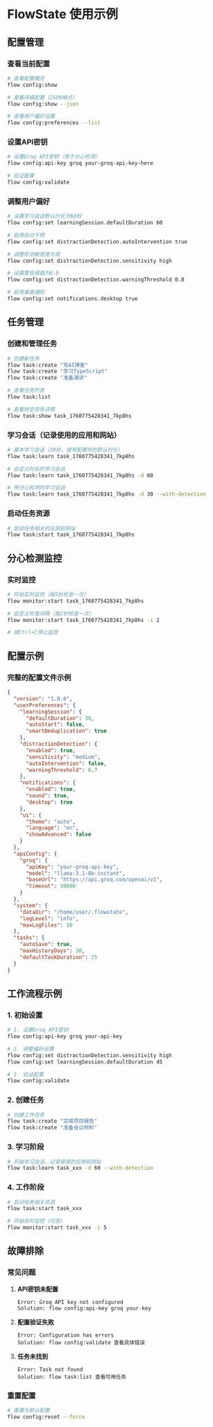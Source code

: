 # FlowState 使用示例

## 配置管理

### 查看当前配置
```bash
# 查看配置概览
flow config:show

# 查看详细配置（JSON格式）
flow config:show --json

# 查看用户偏好设置
flow config:preferences --list
```

### 设置API密钥
```bash
# 设置Groq API密钥（用于分心检测）
flow config:api-key groq your-groq-api-key-here

# 验证配置
flow config:validate
```

### 调整用户偏好
```bash
# 设置学习会话默认时长为60秒
flow config:set learningSession.defaultDuration 60

# 启用自动干预
flow config:set distractionDetection.autoIntervention true

# 调整检测敏感度为高
flow config:set distractionDetection.sensitivity high

# 设置警告阈值为0.8
flow config:set distractionDetection.warningThreshold 0.8

# 启用桌面通知
flow config:set notifications.desktop true
```

## 任务管理

### 创建和管理任务
```bash
# 创建新任务
flow task:create "写AI博客"
flow task:create "学习TypeScript"
flow task:create "准备演讲"

# 查看任务列表
flow task:list

# 查看特定任务详情
flow task:show task_1760775428341_7kp8hs
```

### 学习会话（记录使用的应用和网站）
```bash
# 基本学习会话（30秒，使用配置中的默认时长）
flow task:learn task_1760775428341_7kp8hs

# 自定义时长的学习会话
flow task:learn task_1760775428341_7kp8hs -d 60

# 带分心检测的学习会话
flow task:learn task_1760775428341_7kp8hs -d 30 --with-detection
```

### 启动任务资源
```bash
# 启动任务相关的应用和网站
flow task:start task_1760775428341_7kp8hs
```

## 分心检测监控

### 实时监控
```bash
# 开始实时监控（每5秒检查一次）
flow monitor:start task_1760775428341_7kp8hs

# 自定义检查间隔（每2秒检查一次）
flow monitor:start task_1760775428341_7kp8hs -i 2

# 按Ctrl+C停止监控
```

## 配置示例

### 完整的配置文件示例
```json
{
  "version": "1.0.0",
  "userPreferences": {
    "learningSession": {
      "defaultDuration": 30,
      "autoStart": false,
      "smartDeduplication": true
    },
    "distractionDetection": {
      "enabled": true,
      "sensitivity": "medium",
      "autoIntervention": false,
      "warningThreshold": 0.7
    },
    "notifications": {
      "enabled": true,
      "sound": true,
      "desktop": true
    },
    "ui": {
      "theme": "auto",
      "language": "en",
      "showAdvanced": false
    }
  },
  "apiConfig": {
    "groq": {
      "apiKey": "your-groq-api-key",
      "model": "llama-3.1-8b-instant",
      "baseUrl": "https://api.groq.com/openai/v1",
      "timeout": 30000
    }
  },
  "system": {
    "dataDir": "/home/user/.flowstate",
    "logLevel": "info",
    "maxLogFiles": 10
  },
  "tasks": {
    "autoSave": true,
    "maxHistoryDays": 30,
    "defaultTaskDuration": 25
  }
}
```

## 工作流程示例

### 1. 初始设置
```bash
# 1. 设置Groq API密钥
flow config:api-key groq your-api-key

# 2. 调整偏好设置
flow config:set distractionDetection.sensitivity high
flow config:set learningSession.defaultDuration 45

# 3. 验证配置
flow config:validate
```

### 2. 创建任务
```bash
# 创建工作任务
flow task:create "完成项目报告"
flow task:create "准备会议材料"
```

### 3. 学习阶段
```bash
# 开始学习会话，记录使用的应用和网站
flow task:learn task_xxx -d 60 --with-detection
```

### 4. 工作阶段
```bash
# 启动任务相关资源
flow task:start task_xxx

# 开始实时监控（可选）
flow monitor:start task_xxx -i 5
```

## 故障排除

### 常见问题

1. **API密钥未配置**
   ```
   Error: Groq API key not configured
   Solution: flow config:api-key groq your-key
   ```

2. **配置验证失败**
   ```
   Error: Configuration has errors
   Solution: flow config:validate 查看具体错误
   ```

3. **任务未找到**
   ```
   Error: Task not found
   Solution: flow task:list 查看可用任务
   ```

### 重置配置
```bash
# 重置为默认配置
flow config:reset --force
```